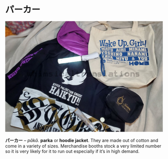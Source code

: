 # パーカー

![](/%E3%83%91%E3%83%BC%E3%82%AB%E3%83%BC/QmGbiOpW.jpg)

**パーカー** – *pākā*. **parka** or **hoodie jacket**. They are made out of cotton and come in a variety of sizes. Merchandise booths stock a very limited number so it is very likely for it to run out especially if it’s in high demand.
